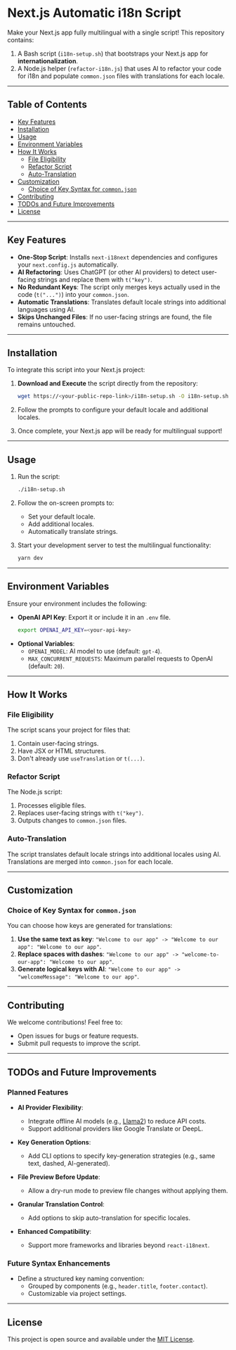 # Next.js Automatic i18n Script

Make your Next.js app fully multilingual with a single script! This repository contains:

1. A Bash script (`i18n-setup.sh`) that bootstraps your Next.js app for **internationalization**.
2. A Node.js helper (`refactor-i18n.js`) that uses AI to refactor your code for i18n and populate `common.json` files with translations for each locale.

---

## Table of Contents

- [Key Features](#key-features)
- [Installation](#installation)
- [Usage](#usage)
- [Environment Variables](#environment-variables)
- [How It Works](#how-it-works)
  - [File Eligibility](#file-eligibility)
  - [Refactor Script](#refactor-script)
  - [Auto-Translation](#auto-translation)
- [Customization](#customization)
  - [Choice of Key Syntax for `common.json`](#choice-of-key-syntax-for-commonjson)
- [Contributing](#contributing)
- [TODOs and Future Improvements](#todos-and-future-improvements)
- [License](#license)

---

## Key Features

- **One-Stop Script**: Installs `next-i18next` dependencies and configures your `next.config.js` automatically.
- **AI Refactoring**: Uses ChatGPT (or other AI providers) to detect user-facing strings and replace them with `t("key")`.
- **No Redundant Keys**: The script only merges keys actually used in the code (`t("...")`) into your `common.json`.
- **Automatic Translations**: Translates default locale strings into additional languages using AI.
- **Skips Unchanged Files**: If no user-facing strings are found, the file remains untouched.

---

## Installation

To integrate this script into your Next.js project:

1. **Download and Execute** the script directly from the repository:
   ```bash
   wget https://<your-public-repo-link>/i18n-setup.sh -O i18n-setup.sh && chmod +x i18n-setup.sh && ./i18n-setup.sh
   ```

2. Follow the prompts to configure your default locale and additional locales.

3. Once complete, your Next.js app will be ready for multilingual support!

---

## Usage

1. Run the script:
   ```bash
   ./i18n-setup.sh
   ```
2. Follow the on-screen prompts to:
   - Set your default locale.
   - Add additional locales.
   - Automatically translate strings.

3. Start your development server to test the multilingual functionality:
   ```bash
   yarn dev
   ```

---

## Environment Variables

Ensure your environment includes the following:

- **OpenAI API Key**: Export it or include it in an `.env` file.
  ```bash
  export OPENAI_API_KEY=<your-api-key>
  ```
- **Optional Variables**:
  - `OPENAI_MODEL`: AI model to use (default: `gpt-4`).
  - `MAX_CONCURRENT_REQUESTS`: Maximum parallel requests to OpenAI (default: `20`).

---

## How It Works

### File Eligibility

The script scans your project for files that:
1. Contain user-facing strings.
2. Have JSX or HTML structures.
3. Don't already use `useTranslation` or `t(...)`.

### Refactor Script

The Node.js script:
1. Processes eligible files.
2. Replaces user-facing strings with `t("key")`.
3. Outputs changes to `common.json` files.

### Auto-Translation

The script translates default locale strings into additional locales using AI. Translations are merged into `common.json` for each locale.

---

## Customization

### Choice of Key Syntax for `common.json`

You can choose how keys are generated for translations:
1. **Use the same text as key**: `"Welcome to our app" -> "Welcome to our app": "Welcome to our app"`.
2. **Replace spaces with dashes**: `"Welcome to our app" -> "welcome-to-our-app": "Welcome to our app"`.
3. **Generate logical keys with AI**: `"Welcome to our app" -> "welcomeMessage": "Welcome to our app"`.

---

## Contributing

We welcome contributions! Feel free to:
- Open issues for bugs or feature requests.
- Submit pull requests to improve the script.

---

## TODOs and Future Improvements

### Planned Features

- **AI Provider Flexibility**:
  - Integrate offline AI models (e.g., [Llama2](https://huggingface.co/meta-llama/Llama-2)) to reduce API costs.
  - Support additional providers like Google Translate or DeepL.

- **Key Generation Options**:
  - Add CLI options to specify key-generation strategies (e.g., same text, dashed, AI-generated).

- **File Preview Before Update**:
  - Allow a dry-run mode to preview file changes without applying them.

- **Granular Translation Control**:
  - Add options to skip auto-translation for specific locales.

- **Enhanced Compatibility**:
  - Support more frameworks and libraries beyond `react-i18next`.

### Future Syntax Enhancements

- Define a structured key naming convention:
  - Grouped by components (e.g., `header.title`, `footer.contact`).
  - Customizable via project settings.

---

## License

This project is open source and available under the [MIT License](LICENSE).


